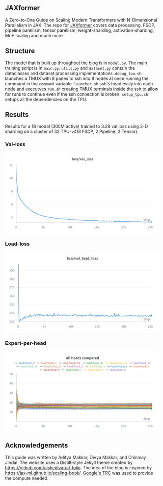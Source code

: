 ## JAXformer

A Zero-to-One Guide on Scaling Modern Transformers with N-Dimensional Parallelism in JAX. The repo for [JAXformer](jaxformer.com) covers data processing, FSDP, pipeline parellism, tensor parellism, weight-sharding, activation-sharding, MoE scaling and much more.

## Structure

The model that is built up throughout the blog is in `model.py`. The main training script is in `main.py`. `utils.py` and `dataset.py` contain the dataclasses and dataset processing implementations. `debug_tpu.sh` launches a TMUX with 8 panes to ssh into 8 nodes at once running the command in the `command` variable. `launcher.sh` ssh's headlessly into each node and executves `run.sh` creating TMUX terminals inside the ssh to allow for runs to continue even if the ssh connection is broken. `setup_tpu.sh` setups all the dependencies on the TPU.

## Results

Results for a 1B model (300M active) trained to 3.28 val loss using 3-D sharding on a cluster of 32 TPU-v4(8 FSDP, 2 Pipeline, 2 Tensor).

### Val-loss
<p align="center">
  <img src="https://raw.githubusercontent.com/divyamakkar0/Jaxformer/main/public/loss-val.png" alt="Validation Loss" width="500"/>
</p>

### Load-loss
<p align="center">
  <img src="https://raw.githubusercontent.com/divyamakkar0/Jaxformer/main/public/loss-load.png" alt="Load Loss" width="500"/>
</p>

### Expert-per-head
<p align="center">
  <img src="https://raw.githubusercontent.com/divyamakkar0/Jaxformer/main/public/experts.png" alt="Experts per Head" width="500"/>
</p>


## Acknowledgements

This guide was written by Aditya Makkar, Divya Makkar, and Chinmay Jindal. The website uses a Distill-style Jekyll theme created by https://github.com/alshedivat/al-folio. The idea of the blog is inspired by https://jax-ml.github.io/scaling-book/. [Google's TRC](https://sites.research.google/trc/about/) was used to provide the compute needed.
